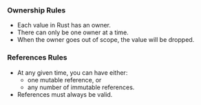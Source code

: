 ### Ownership Rules

- Each value in Rust has an owner.
- There can only be one owner at a time.
- When the owner goes out of scope, the value will be dropped.

### References Rules
- At any given time, you can have either: 
    - one mutable reference, or 
    - any number of immutable references.
- References must always be valid.